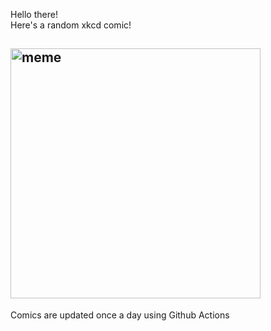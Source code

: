 Hello there! <br>Here's a random xkcd comic!<br>
## <img src="https://imgs.xkcd.com/comics/snow.png" alt="meme" width="400"/><br>
Comics are updated once a day using Github Actions